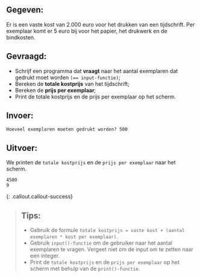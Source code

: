 ## Gegeven:

Er is een vaste kost van 2.000 euro voor het drukken van een tijdschrift. Per exemplaar komt er 5 euro bij voor het papier, het drukwerk en de bindkosten.

## Gevraagd:

* Schrijf een programma dat **vraagt** naar het aantal exemplaren dat gedrukt moet worden `(== input-functie)`; 
* Bereken de **totale kostprijs** van het tijdschrift;
* Bereken de **prijs per exemplaar**;
* Print de totale kostprijs en de prijs per exemplaar op het scherm.

## Invoer: 
```
Hoeveel exemplaren moeten gedrukt worden? 500
```
## Uitvoer: 
We printen de `totale kostprijs` en de `prijs per exemplaar` naar het scherm.
```
4500
9
```

{: .callout.callout-success}
>## Tips:
>* Gebruik de formule `totale kostprijs = vaste kost + (aantal exemplaren * kost per exemplaar)`.
>* Gebruik `input()-functie` om de gebruiker naar het aantal exemplaren te vragen. Vergeet niet om de input om te zetten naar een integer.
>* Print de `totale kostprijs` en de `prijs per exemplaar` op het scherm met behulp van de `print()-functie`. 

